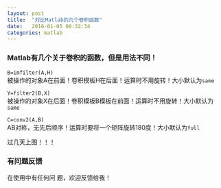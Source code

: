 ```yaml
---
layout: post
title:  "对比Matlab的几个卷积函数"
date:   2016-01-05 00:32:34
categories: matlab
---
```



### Matlab有几个关于卷积的函数，但是用法不同！


`B=imfilter(A,H)`     
	被操作的对象A在前面！卷积模板H在后面！运算时不用旋转！大小默认为`same`

`Y=filter2(B,X)`    
	被操作的对象X在后面！卷积模板B模板在前面！运算时不用旋转！大小默认为`same`

`C=conv2(A,B)`      
	AB对称，无先后顺序！运算时要将一个矩阵旋转180度！大小默认为`full`


过几天上图！！！

### 有问题反馈
在使用中有任何问
题，欢迎反馈给我！
